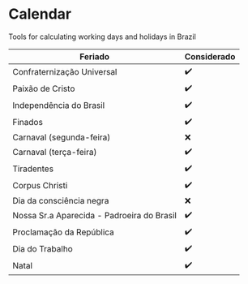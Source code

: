 # Calendar
Tools for calculating working days and holidays in Brazil

| Feriado  | Considerado  |
|---|---|
|Confraternização Universal   |  :heavy_check_mark: |  
|Paixão de Cristo   |  :heavy_check_mark: |   
|Independência do Brasil   | :heavy_check_mark:  |   
|Finados|:heavy_check_mark:|
|Carnaval (segunda-feira)|:x:|
|Carnaval (terça-feira)|:heavy_check_mark:|
|Tiradentes|:heavy_check_mark:|
|Corpus Christi|:heavy_check_mark:|
|Dia da consciência negra|:x:|
|Nossa Sr.a Aparecida - Padroeira do Brasil|:heavy_check_mark:|
|Proclamação da República|:heavy_check_mark:|
|Dia do Trabalho|:heavy_check_mark:|
|Natal|:heavy_check_mark:|
